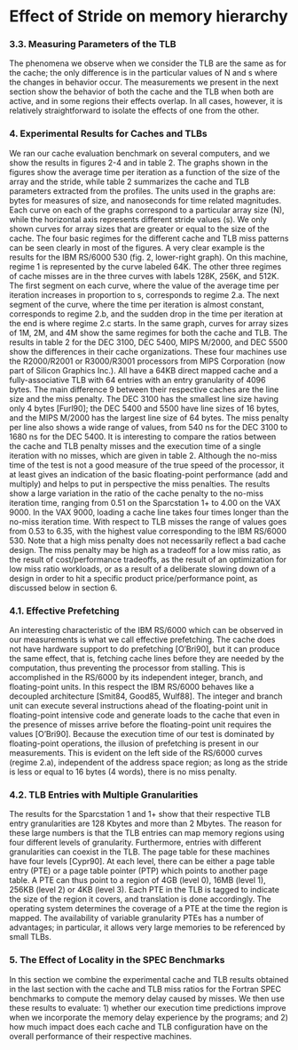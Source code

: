 # Effect of Stride on memory hierarchy

### 3.3. Measuring Parameters of the TLB
The phenomena we observe when we consider the TLB are the same as for the cache; the only
difference is in the particular values of N and s where the changes in behavior occur. The measurements
we present in the next section show the behavior of both the cache and the TLB when both are active, and
in some regions their effects overlap. In all cases, however, it is relatively straightforward to isolate the
effects of one from the other.
### 4. Experimental Results for Caches and TLBs
We ran our cache evaluation benchmark on several computers, and we show the results in figures
2-4 and in table 2. The graphs shown in the figures show the average time per iteration as a function of
the size of the array and the stride, while table 2 summarizes the cache and TLB parameters extracted
from the profiles. The units used in the graphs are: bytes for measures of size, and nanoseconds for time
related magnitudes. Each curve on each of the graphs correspond to a particular array size (N), while the
horizontal axis represents different stride values (s). We only shown curves for array sizes that are
greater or equal to the size of the cache.
The four basic regimes for the different cache and TLB miss patterns can be seen clearly in most of
the figures. A very clear example is the results for the IBM RS/6000 530 (fig. 2, lower-right graph). On
this machine, regime 1 is represented by the curve labeled 64K. The other three regimes of cache misses
are in the three curves with labels 128K, 256K, and 512K. The first segment on each curve, where the
value of the average time per iteration increases in proportion to s, corresponds to regime 2.a. The next
segment of the curve, where the time per iteration is almost constant, corresponds to regime 2.b, and the
sudden drop in the time per iteration at the end is where regime 2.c starts. In the same graph, curves for
array sizes of 1M, 2M, and 4M show the same regimes for both the cache and TLB.
The results in table 2 for the DEC 3100, DEC 5400, MIPS M/2000, and DEC 5500 show the differences in their cache organizations. These four machines use the R2000/R2001 or R3000/R3001 processors from MIPS Corporation (now part of Silicon Graphics Inc.). All have a 64KB direct mapped cache
and a fully-associative TLB with 64 entries with an entry granularity of 4096 bytes. The main difference
9
between their respective caches are the line size and the miss penalty. The DEC 3100 has the smallest
line size having only 4 bytes [Furl90]; the DEC 5400 and 5500 have line sizes of 16 bytes, and the MIPS
M/2000 has the largest line size of 64 bytes. The miss penalty per line also shows a wide range of values,
from 540 ns for the DEC 3100 to 1680 ns for the DEC 5400.
It is interesting to compare the ratios between the cache and TLB penalty misses and the execution
time of a single iteration with no misses, which are given in table 2. Although the no-miss time of the
test is not a good measure of the true speed of the processor, it at least gives an indication of the basic
floating-point performance (add and multiply) and helps to put in perspective the miss penalties. The
results show a large variation in the ratio of the cache penalty to the no-miss iteration time, ranging from
0.51 on the Sparcstation 1+ to 4.00 on the VAX 9000. In the VAX 9000, loading a cache line takes four
times longer than the no-miss iteration time. With respect to TLB misses the range of values goes from
0.53 to 6.35, with the highest value corresponding to the IBM RS/6000 530.
Note that a high miss penalty does not necessarily reflect a bad cache design. The miss penalty may
be high as a tradeoff for a low miss ratio, as the result of cost/performance tradeoffs, as the result of an
optimization for low miss ratio workloads, or as a result of a deliberate slowing down of a design in order
to hit a specific product price/performance point, as discussed below in section 6.
### 4.1. Effective Prefetching
An interesting characteristic of the IBM RS/6000 which can be observed in our measurements is
what we call effective prefetching. The cache does not have hardware support to do prefetching
[O’Bri90], but it can produce the same effect, that is, fetching cache lines before they are needed by the
computation, thus preventing the processor from stalling. This is accomplished in the RS/6000 by its
independent integer, branch, and floating-point units. In this respect the IBM RS/6000 behaves like a
decoupled architecture [Smit84, Good85, Wulf88]. The integer and branch unit can execute several
instructions ahead of the floating-point unit in floating-point intensive code and generate loads to the
cache that even in the presence of misses arrive before the floating-point unit requires the values
[O’Bri90]. Because the execution time of our test is dominated by floating-point operations, the illusion
of prefetching is present in our measurements. This is evident on the left side of the RS/6000 curves
(regime 2.a), independent of the address space region; as long as the stride is less or equal to 16 bytes (4
words), there is no miss penalty.
### 4.2. TLB Entries with Multiple Granularities
The results for the Sparcstation 1 and 1+ show that their respective TLB entry granularities are 128
Kbytes and more than 2 Mbytes. The reason for these large numbers is that the TLB entries can map
memory regions using four different levels of granularity. Furthermore, entries with different granularities can coexist in the TLB. The page table for these machines have four levels [Cypr90]. At each level,
there can be either a page table entry (PTE) or a page table pointer (PTP) which points to another page
table. A PTE can thus point to a region of 4GB (level 0), 16MB (level 1), 256KB (level 2) or 4KB (level
3). Each PTE in the TLB is tagged to indicate the size of the region it covers, and translation is done
accordingly. The operating system determines the coverage of a PTE at the time the region is mapped.
The availability of variable granularity PTEs has a number of advantages; in particular, it allows very
large memories to be referenced by small TLBs.
### 5. The Effect of Locality in the SPEC Benchmarks
In this section we combine the experimental cache and TLB results obtained in the last section with
the cache and TLB miss ratios for the Fortran SPEC benchmarks to compute the memory delay caused by
misses. We then use these results to evaluate: 1) whether our execution time predictions improve when
we incorporate the memory delay experience by the programs; and 2) how much impact does each cache
and TLB configuration have on the overall performance of their respective machines.
